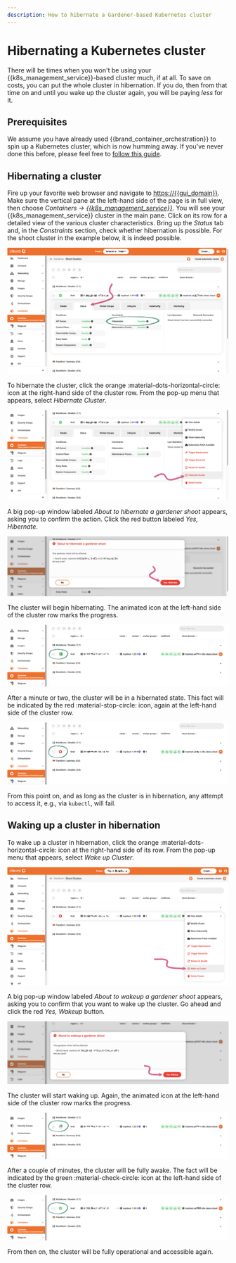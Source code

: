 ```yaml
---
description: How to hibernate a Gardener-based Kubernetes cluster
---
```

# Hibernating a Kubernetes cluster

There will be times when you won't be using your {{k8s_management_service}}-based cluster much, if at all.
To save on costs, you can put the whole cluster in hibernation.
If you do, then from that time on and until you wake up the cluster again, you will be paying *less* for it.

## Prerequisites

We assume you have already used {{brand_container_orchestration}} to spin up a Kubernetes cluster, which is now humming away.
If you've never done this before, please feel free to [follow this guide](create-shoot-cluster.md).

## Hibernating a cluster

Fire up your favorite web browser and navigate to <https://{{gui_domain}}>.
Make sure the vertical pane at the left-hand side of the page is in full view, then choose *Containers → [{{k8s_management_service}}](https://{{gui_domain}}/containers/gardener)*.
You will see your {{k8s_management_service}} cluster in the main pane.
Click on its row for a detailed view of the various cluster characteristics.
Bring up the *Status* tab and, in the *Constraints* section, check whether hibernation is possible.
For the shoot cluster in the example below, it is indeed possible.

![{{k8s_management_service}} cluster status](assets/shoot-hiber-01.png)

To hibernate the cluster, click the orange :material-dots-horizontal-circle: icon at the right-hand side of the cluster row.
From the pop-up menu that appears, select *Hibernate Cluster*.

![Hibernate cluster](assets/shoot-hiber-02.png)

A big pop-up window labeled *About to hibernate a gardener shoot* appears, asking you to confirm the action.
Click the red button labeled *Yes, Hibernate*.

![Confirm cluster hibernation](assets/shoot-hiber-03.png)

The cluster will begin hibernating.
The animated icon at the left-hand side of the cluster row marks the progress.

![Hibernation in progress](assets/shoot-hiber-04.png)

After a minute or two, the cluster will be in a hibernated state.
This fact will be indicated by the red :material-stop-circle: icon, again at the left-hand side of the cluster row.

![Cluster in hibernation](assets/shoot-hiber-05.png)

From this point on, and as long as the cluster is in hibernation, any attempt to access it, e.g., via `kubectl`, will fail.

## Waking up a cluster in hibernation

To wake up a cluster in hibernation, click the orange :material-dots-horizontal-circle: icon at the right-hand side of its row.
From the pop-up menu that appears, select *Wake up Cluster*.

![Wake up cluster](assets/shoot-wakeup-01.png)

A big pop-up window labeled *About to wakeup a gardener shoot* appears, asking you to confirm that you want to wake up the cluster.
Go ahead and click the red *Yes, Wakeup* button.

![Confirm cluster wake-up](assets/shoot-wakeup-02.png)

The cluster will start waking up.
Again, the animated icon at the left-hand side of the cluster row marks the progress.

![Cluster is awaking](assets/shoot-wakeup-03.png)

After a couple of minutes, the cluster will be fully awake.
The fact will be indicated by the green :material-check-circle: icon at the left-hand side of the cluster row.

![Cluster awake](assets/shoot-wakeup-04.png)

From then on, the cluster will be fully operational and accessible again.

